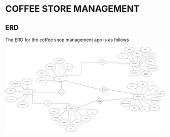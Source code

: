 # COFFEE STORE MANAGEMENT

## ERD

The ERD for the coffee shop management app is as follows

![ERD](./CoffeeStoreERD.png)